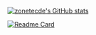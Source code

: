 [![zonetecde's GitHub stats](https://github-readme-stats.vercel.app/api?username=zonetecde&show_icons=true&count_private=true&include_all_commits=true&theme=merko)](https://github.com/zonetecde/github-readme-stats)

[![Readme Card](https://github-readme-stats.vercel.app/api/pin/?username=anuraghazra&repo=github-readme-stats)](https://github.com/anuraghazra/github-readme-stats)
